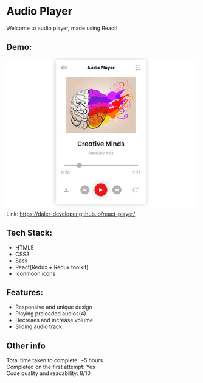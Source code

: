 # Audio Player

Welcome to audio player, made using React!

## Demo:

![Preview](/preview.jpg)
Link: https://daler-developer.github.io/react-player/

## Tech Stack:

- HTML5
- CSS3
- Sass
- React(Redux + Redux toolkit)
- Iconmoon icons

## Features:

- Responsive and unique design
- Playing preloaded audios(4)
- Decreaes and increase volume
- Sliding audio track

## Other info

Total time taken to complete: ~5 hours  
Completed on the first attempt: Yes  
Code quality and readability: 8/10  
